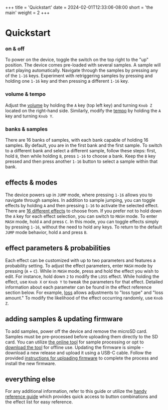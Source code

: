 +++
title = 'Quickstart'
date = 2024-02-01T12:33:06-08:00
short = 'the main'
weight = 2
+++

# Quickstart

### on & off

To power on the device, toggle the switch on the top right to the "up" position. The device comes pre-loaded with several samples. A sample will start playing automatically. Navigate through the samples by pressing any of the `1-16` keys. Experiment with retriggering samples by pressing and holding one `1-16` key and then pressing a different `1-16` key.

### volume & tempo

Adjust the [volume](#volume) by holding the `A` key (top left key) and turning `Knob Z` located on the right-hand side. Similarly, modify the [tempo](#tempo) by holding the `A` key and turning `Knob Y`.

### banks & samples

There are 16 banks of samples, with each bank capable of holding 16 samples. By default, you are in the first bank and the first sample. To switch to a different bank and select a different sample, follow these steps: first, hold `B`, then while holding `B`, press `1-16` to choose a bank. Keep the `B` key pressed and then press another `1-16` button to select a sample within that bank.

## effects & modes

The device powers up in `JUMP` mode, where pressing `1-16` allows you to navigate through samples. In addition to sample jumping, you can toggle effects by holding `A` and then pressing `1-16` to activate the selected effect. There are [16 different effects](#effect-list) to choose from. If you prefer not to hold down the `A` key for each effect selection, you can switch to `MASH` mode. To enter `MASH` mode, hold `A` and press `C`. In this mode, you can toggle effects simply by pressing `1-16`, without the need to hold any keys. To return to the default `JUMP` mode behavior, hold `A` and press `B`.

## effect parameters & probabilities

Each effect can be customized with up to two parameters and features a probability setting. To adjust the effect parameters, enter `MASH` mode by pressing (`A` + `C`). While in `MASH` mode, press and hold the effect you wish to edit. For instance, hold down `2` to modify the `LOSS` effect. While holding the effect, use `Knob X` or `Knob Y` to tweak the parameters for that effect. Detailed information about each parameter can be found in the effect reference section below. For example, [loss](#loss) allows adjustments to "loss type" and "loss amount." To modify the likelihood of the effect occurring randomly, use `Knob Z`.


## adding samples & updating firmware

To add samples, power off the device and remove the microSD card. Samples must be pre-processed before uploading them directly to the SD card. You can utilize [the online tool](/tool) for sample processing or opt to [download the tool](#uploading-samples) for offline use. Updating the firmware is simple - download a new release and upload it using a USB-C cable. Follow the provided [instructions for uploading firmware](#uploading-firmware) to complete the process and install the new firmware.

## everything else

For any additional information, refer to this guide or utilize the [handy reference guide](#reference) which provides quick access to button combinations and the effect list for easy reference.